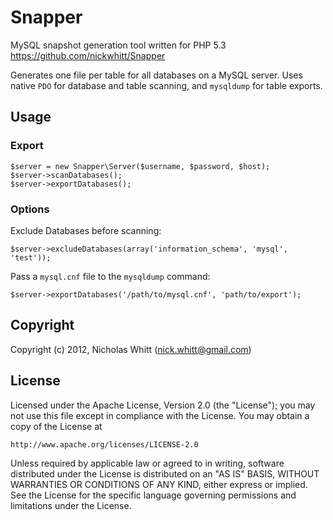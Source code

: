 # Snapper

MySQL snapshot generation tool written for PHP 5.3  
<https://github.com/nickwhitt/Snapper>

Generates one file per table for all databases on a MySQL server. Uses native `PDO` for database and table scanning, and `mysqldump` for table exports.

## Usage

### Export

    $server = new Snapper\Server($username, $password, $host);
    $server->scanDatabases();
    $server->exportDatabases();

### Options

Exclude Databases before scanning:

    $server->excludeDatabases(array('information_schema', 'mysql', 'test'));

Pass a `mysql.cnf` file to the `mysqldump` command:

    $server->exportDatabases('/path/to/mysql.cnf', 'path/to/export');

## Copyright
Copyright (c) 2012, Nicholas Whitt (<nick.whitt@gmail.com>)

## License
Licensed under the Apache License, Version 2.0 (the "License");
you may not use this file except in compliance with the License.
You may obtain a copy of the License at

    http://www.apache.org/licenses/LICENSE-2.0

Unless required by applicable law or agreed to in writing, software
distributed under the License is distributed on an "AS IS" BASIS,
WITHOUT WARRANTIES OR CONDITIONS OF ANY KIND, either express or implied.
See the License for the specific language governing permissions and
limitations under the License.